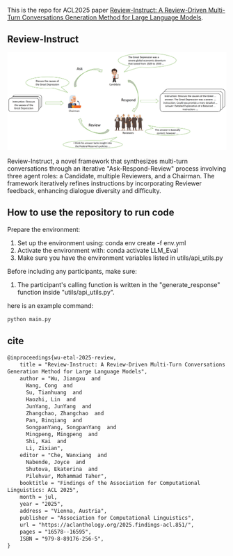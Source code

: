 This is the repo for ACL2025 paper [Review-Instruct: A Review-Driven Multi-Turn Conversations Generation Method for Large Language Models](https://arxiv.org/abs/2505.11010).


## Review-Instruct

<p align="center">
  <img src="assets/ri.png" alt="Review Instruct" />
</p>

Review-Instruct, a novel framework that synthesizes multi-turn conversations through an iterative "Ask-Respond-Review" process involving three agent roles: a Candidate, multiple Reviewers, and a Chairman. 
The framework iteratively refines instructions by incorporating Reviewer feedback, enhancing dialogue diversity and difficulty.

## How to use the repository to run code

Prepare the environment:
1. Set up the environment using: conda env create -f env.yml
2. Activate the environment with: conda activate LLM_Eval
3. Make sure you have the environment variables listed in utils/api_utils.py

Before including any participants, make sure:
1. The participant's calling function is written in the "generate_response" function inside "utils/api_utils.py".


here is an example command:

```bash
python main.py
```
## cite
```{bibliography}
@inproceedings{wu-etal-2025-review,
    title = "Review-Instruct: A Review-Driven Multi-Turn Conversations Generation Method for Large Language Models",
    author = "Wu, Jiangxu  and
      Wang, Cong  and
      Su, Tianhuang  and
      Haozhi, Lin  and
      JunYang, JunYang  and
      Zhangchao, Zhangchao  and
      Pan, Binqiang  and
      SongpanYang, SongpanYang  and
      Mingpeng, Mingpeng  and
      Shi, Kai  and
      Li, Zixian",
    editor = "Che, Wanxiang  and
      Nabende, Joyce  and
      Shutova, Ekaterina  and
      Pilehvar, Mohammad Taher",
    booktitle = "Findings of the Association for Computational Linguistics: ACL 2025",
    month = jul,
    year = "2025",
    address = "Vienna, Austria",
    publisher = "Association for Computational Linguistics",
    url = "https://aclanthology.org/2025.findings-acl.851/",
    pages = "16578--16595",
    ISBN = "979-8-89176-256-5",
}
```
